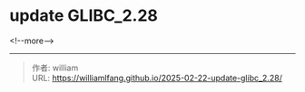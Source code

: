 # update GLIBC_2.28




&lt;!--more--&gt;



---

> 作者: william  
> URL: https://williamlfang.github.io/2025-02-22-update-glibc_2.28/  


